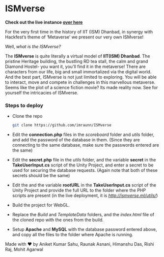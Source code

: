 # ISMverse

**Check out the live instance [over here](http://ismverse.ml)**

For the very first time in the history of IIT (ISM) Dhanbad, in synergy with Hackfest’s theme of ‘Metaverse’ we present our very own ISMverse! 

Well, *what is the ISMverse?* 

The **ISMverse** is quite literally a virtual model of **IIT(ISM) Dhanbad**. The pristine Heritage building, the bustling RD tea stall, the calm and grand Diamond Hostel- you want it, you'll find it in the metaverse! There are characters from our life, big and small immortalized via the digital world. And the best part, ISMverse is not just limited to exploring. You will be able to interact, move and compete in challenges in this marvellous metaverse. Seems like the plot of a science fiction movie? Its made reality now. See for yourself the intricacies of ISMverse. 

### Steps to deploy
- Clone the repo
    ```bash
    git clone https://github.com/imraunn/ISMverse
    ```
- Edit the **connection.php** files in the *scoreboard* folder and *utils* folder, and add the password of the database in them. (Since they are connecting to the same database, make sure the passwords entered are the same)

- Edit the **secret.php** file in the *utils* folder, and the variable **secret** in the **TakeUserInput.cs** script of the Unity Project, and enter a secret to be used for securing the database requests. (Again note that both of these secrets should be the same)

- Edit the and the variable **rootURL** in the **TakeUserInput.cs** script of the Unity Project and provide the full URL to the folder where the PHP scripts are present (in the live deployment, it is *http://ismverse.ml/utils/*)

- Build the project for WebGL.

- Replace the *Build* and *TemplateData* folders, and the *index.html* file of the cloned repo with the ones from the build.

- Setup **Apache** and **MySQL** with the database password entered above, and copy all the files to the folder where Apache is running.

Made with ❤️ by Aniket Kumar Sahu, Raunak Asnani, Himanshu Das, Rishi Raj, Mohit Agarwal